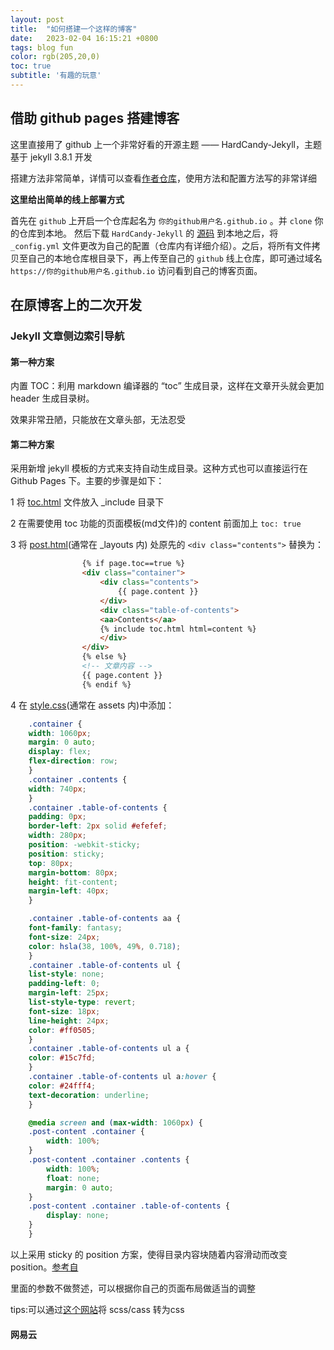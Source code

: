 ```yaml
---
layout: post
title:  "如何搭建一个这样的博客"
date:   2023-02-04 16:15:21 +0800
tags: blog fun
color: rgb(205,20,0)
toc: true
subtitle: '有趣的玩意'
---
```


## 借助 github pages 搭建博客

这里直接用了 github 上一个非常好看的开源主题 —— HardCandy-Jekyll，主题基于 jekyll 3.8.1 开发

搭建方法非常简单，详情可以查看[作者仓库](https://github.com/xukimseven/HardCandy-Jekyll)，使用方法和配置方法写的非常详细

**这里给出简单的线上部署方式**

首先在 `github` 上开启一个仓库起名为 `你的github用户名.github.io` 。并 `clone` 你的仓库到本地。 然后下载 `HardCandy-Jekyll` 的 [源码](https://github.com/xukimseven/HardCandy-Jekyll) 到本地之后，将 `_config.yml` 文件更改为自己的配置（仓库内有详细介绍）。之后，将所有文件拷贝至自己的本地仓库根目录下，再上传至自己的 `github` 线上仓库，即可通过域名 `https://你的github用户名.github.io` 访问看到自己的博客页面。

## 在原博客上的二次开发

### Jekyll 文章侧边索引导航

#### 第一种方案

内置 TOC：利用 markdown 编译器的 “toc” 生成目录，这样在文章开头就会更加 header 生成目录树。

效果非常丑陋，只能放在文章头部，无法忍受

#### 第二种方案

采用新增 jekyll 模板的方式来支持自动生成目录。这种方式也可以直接运行在 Github Pages 下。主要的步骤是如下：

1 将 [toc.html](https://github.com/westqzy/westqzy.github.io/blob/main/_includes/toc.html) 文件放入 _include 目录下

2 在需要使用 toc 功能的页面模板(md文件)的 content 前面加上 `toc: true`

3 将 [post.html](https://github.com/westqzy/westqzy.github.io/blob/main/_layouts/post.html)(通常在 _layouts 内) 处原先的 `<div class="contents">` 替换为：

```html
                {% if page.toc==true %}
                <div class="container">  
                    <div class="contents">  
                        {{ page.content }}
                    </div>   
                    <div class="table-of-contents">
                    <aa>Contents</aa>
                    {% include toc.html html=content %}
                    </div>
                </div>
                {% else %}
                <!-- 文章内容 -->
                {{ page.content }}
                {% endif %}
```

4 在 [style.css]([/assets/css/style.css](https://github.com/westqzy/westqzy.github.io/blob/main/assets/css/style.css))(通常在 assets 内)中添加：

```css
    .container {
    width: 1060px;
    margin: 0 auto;
    display: flex;
    flex-direction: row;
    }
    .container .contents {
    width: 740px;
    }
    .container .table-of-contents {
    padding: 0px;
    border-left: 2px solid #efefef;
    width: 280px;
    position: -webkit-sticky;
    position: sticky;
    top: 80px;
    margin-bottom: 80px;
    height: fit-content;
    margin-left: 40px;
    }

    .container .table-of-contents aa {
    font-family: fantasy;
    font-size: 24px;
    color: hsla(38, 100%, 49%, 0.718);
    }
    .container .table-of-contents ul {
    list-style: none;
    padding-left: 0;
    margin-left: 25px;
    list-style-type: revert; 
    font-size: 18px;
    line-height: 24px;
    color: #ff0505;
    }
    .container .table-of-contents ul a {
    color: #15c7fd;
    }
    .container .table-of-contents ul a:hover {
    color: #24fff4;
    text-decoration: underline;
    }

    @media screen and (max-width: 1060px) {
    .post-content .container {
        width: 100%;
    }
    .post-content .container .contents {
        width: 100%;
        float: none;
        margin: 0 auto;
    }
    .post-content .container .table-of-contents {
        display: none;
    }
    }
```

以上采用 sticky 的 position 方案，使得目录内容块随着内容滑动而改变 position。[参考自](https://cloud.tencent.com/developer/article/2143034)

里面的参数不做赘述，可以根据你自己的页面布局做适当的调整

tips:可以通过[这个网站](https://www.sassmeister.com/)将 scss/cass 转为css

#### 网易云

